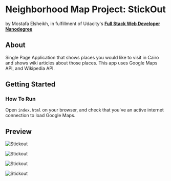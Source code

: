 # Neighborhood Map Project: StickOut
by Mostafa Elsheikh, in fulfillment of Udacity's <i class="icon-cog"></i> **[Full Stack Web Developer Nanodegree](https://www.udacity.com/course/nd004)**

## About

Single Page Application that shows places you would like to visit in Cairo and shows wiki articles about those places. This app uses Google Maps API, and Wikipedia API.

## Getting Started

### How To Run

Open `index.html` on your browser, and check that you've an active internet connection to load Google Maps.

## Preview

![Stickout](https://github.com/Sasa94s/FullStack-ND/blob/master/Project%205/Preview/Preview01.png)

![Stickout](https://github.com/Sasa94s/FullStack-ND/blob/master/Project%204/Preview/Preview02.png)

![Stickout](https://github.com/Sasa94s/FullStack-ND/blob/master/Project%204/Preview/Preview03.png)

![Stickout](https://github.com/Sasa94s/FullStack-ND/blob/master/Project%204/Preview/Preview04.png)


